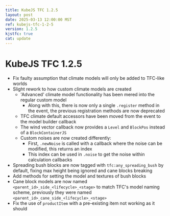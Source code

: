 ```yaml
---
title: KubeJS TFC 1.2.5
layout: post
date: 2025-03-13 12:00:00 MST
ref: kubejs-tfc-1-2-5
version: 1.2.5
kjstfc: true
cat: update
---
```


# KubeJS TFC 1.2.5

- Fix faulty assumption that climate models will only be added to TFC-like worlds
- Slight rework to how custom climate models are created
    - 'Advanced' climate model functionality has been mered into the regular custom model
        - Along with this, there is now only a single `.register` method in the event, the previous registration methods are now deprecated
    - TFC climate default accessors have been moved from the event to the model builder callback
    - The wind vector callback now provides a `Level` and `BlockPos` instead of a `BlockContainerJS`
    - Custom noises are now created differently:
        - First, `.newNoise` is called with a callback where the noise can be modified, this returns an index
        - This index can be used in `.noise` to get the noise within calculation callbacks
- Spreading bush blocks are now tagged with `tfc:any_spreading_bush` by default, fixing max height being ignored and cane blocks breaking
- Add methods for setting the model and textures of bush blocks
- Cane block models are now named `<parent_id>_side_<lifecycle>_<stage>` to match TFC's model naming scheme, previously they were named `<parent_id>_cane_side_<lifecycle>_<stage>`
- Fix the use of `productItem` with a pre-existing item not working as it should